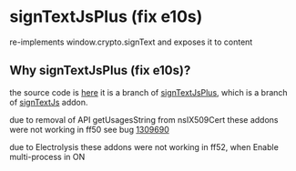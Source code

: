 signTextJsPlus (fix e10s)
===============

re-implements window.crypto.signText and exposes it to content

Why signTextJsPlus (fix e10s)?
--------------------
the source code is 
[here](https://github.com/sharapanoff/signTextJS/tree/signTextJsPlus_fix_v50)
it is a branch of 
[signTextJsPlus](https://github.com/jasp00/signTextJS), 
which is a branch of 
[signTextJs](https://github.com/mozkeeler/signTextJS) addon.

due to removal of API getUsagesString from nsIX509Cert these addons were not working in ff50
see bug
[1309690](https://bugzilla.mozilla.org/show_bug.cgi?id=1309690)

due to Electrolysis these addons were not working in ff52, when Enable multi-process in ON


